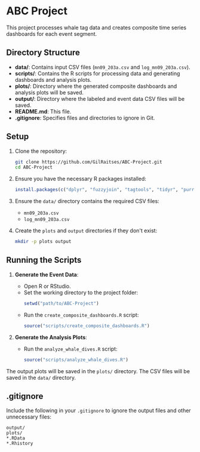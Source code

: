 # ABC Project

This project processes whale tag data and creates composite time series dashboards for each event segment.

## Directory Structure

- **data/**: Contains input CSV files (`mn09_203a.csv` and `log_mn09_203a.csv`).
- **scripts/**: Contains the R scripts for processing data and generating dashboards and analysis plots.
- **plots/**: Directory where the generated composite dashboards and analysis plots will be saved.
- **output/**: Directory where the labeled and event data CSV files will be saved.
- **README.md**: This file.
- **.gitignore**: Specifies files and directories to ignore in Git.

## Setup

1. Clone the repository:
    ```bash
    git clone https://github.com/GilRaitses/ABC-Project.git
    cd ABC-Project
    ```

2. Ensure you have the necessary R packages installed:
    ```r
    install.packages(c("dplyr", "fuzzyjoin", "tagtools", "tidyr", "purrr", "stringr", "ggplot2", "patchwork", "scales"))
    ```

3. Ensure the `data/` directory contains the required CSV files:
    - `mn09_203a.csv`
    - `log_mn09_203a.csv`

4. Create the `plots` and `output` directories if they don't exist:
    ```bash
    mkdir -p plots output
    ```

## Running the Scripts

1. **Generate the Event Data**:
    - Open R or RStudio.
    - Set the working directory to the project folder:
        ```r
        setwd("path/to/ABC-Project")
        ```
    - Run the `create_composite_dashboards.R` script:
        ```r
        source("scripts/create_composite_dashboards.R")
        ```

2. **Generate the Analysis Plots**:
    - Run the `analyze_whale_dives.R` script:
        ```r
        source("scripts/analyze_whale_dives.R")
        ```

The output plots will be saved in the `plots/` directory. The CSV files will be saved in the `data/` directory.

## .gitignore

Include the following in your `.gitignore` to ignore the output files and other unnecessary files:
```
output/
plots/
*.RData
*.Rhistory
```
